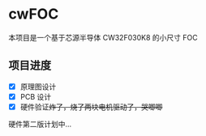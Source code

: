 # cwFOC

本项目是一个基于芯源半导体 CW32F030K8 的小尺寸 FOC

## 项目进度

- [x] 原理图设计
- [x] PCB 设计
- [x] 硬件验证~~炸了，烧了两块电机驱动了，哭唧唧~~

硬件第二版计划中...